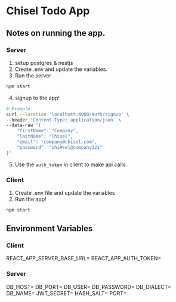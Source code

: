 # Chisel Todo App

## Notes on running the app.

### Server

1. setup postgres & nestjs
2. Create .env and update the variables.
3. Run the server

```bash
npm start
```

4. signup to the app!

```bash
# Example:
curl --location 'localhost:4000/auth/signup' \
--header 'Content-Type: application/json' \
--data-raw '{
    "firstName": "Company",
    "lastName": "Chisel",
    "email": "company@chisel.com",
    "password": "chi#sel@company121"
}'
```

5. Use the `auth_token` in client to make api calls.

### Client

1. Create .env file and update the variables
2. Run the app!

```bash
npm start
```

## Environment Variables

### Client

REACT_APP_SERVER_BASE_URL=
REACT_APP_AUTH_TOKEN=

### Server

DB_HOST=
DB_PORT=
DB_USER=
DB_PASSWORD=
DB_DIALECT=
DB_NAME=
JWT_SECRET=
HASH_SALT=
PORT=
